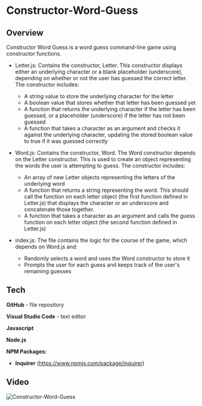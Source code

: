 # Constructor-Word-Guess


## Overview

Constructor Word Guess is a word guess command-line game using constructor functions.


- Letter.js: Contains the constructor, Letter. This constructor displays either an underlying character or a blank placeholder (underscore), depending on whether or not the user has guessed the correct letter. The constructor includes:

    - A string value to store the underlying character for the letter
    - A boolean value that stores whether that letter has been guessed yet
    - A function that returns the underlying character if the letter has been guessed, or a placeholder (underscore) if the letter has not been guessed
    - A function that takes a character as an argument and checks it against the underlying character, updating the stored boolean value to true if it was guessed correctly



- Word.js: Contains the constructor, Word. The Word constructor depends on the Letter constructor. This is used to create an object representing the words the user is attempting to guess. The constructor includes:

    - An array of new Letter objects representing the letters of the underlying word
    - A function that returns a string representing the word. This should call the function on each letter object (the first function defined in Letter.js) that displays the character or an underscore and concatenate those together.
    - A function that takes a character as an argument and calls the guess function on each letter object (the second function defined in Letter.js)

- index.js: The file contains the logic for the course of the game, which depends on Word.js and:
    - Randomly selects a word and uses the Word constructor to store it
    - Prompts the user for each guess and keeps track of the user's remaining guesses
   
   
## Tech

**GitHub** - file repository

**Visual Studio Code** - text editor

**Javascript**

**Node.js**


**NPM Packages:**

  * **Inquirer** (https://www.npmjs.com/package/inquirer)
 
   
## Video
     
![Constructor-Word-Guess](img/constructor.gif)








     


